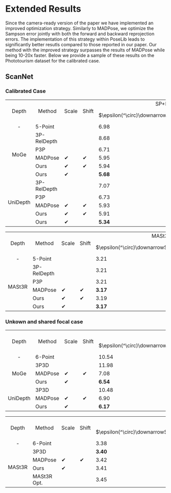 # Extended Results

Since the camera-ready version of the paper we have implemented an improved optimization strategy. Similarly to MADPose, we optimize the Sampson error jointly with both the forward and backward reprojection errors. The implementation of this strategy within PoseLib leads to significantly better resutls compared to those reported in our paper. Our method with the improved strategy surpasses the results of MADPose while being 10-20x faster. Below we provide a sample of these results on the Phototourism dataset for the calibrated case.

## ScanNet

### Calibrated Case

<table>
<tr><td rowspan="2"  style="vertical-align : middle;text-align:center;">Depth</td><td rowspan="2"  style="vertical-align : middle;text-align:center;">Method</td><td rowspan="2"  style="vertical-align : middle;text-align:center;">Scale</td><td rowspan="2"  style="vertical-align : middle;text-align:center;">Shift</td><td colspan="3" align="center">SP+LG</td><td align="center" colspan="3">RoMA</td></tr>
<tr><td>$\epsilon(^\circ)\downarrow$</td><td>mAA $\uparrow$</td><td>Runtime (ms)</td><td>$\epsilon(^\circ)\downarrow$</td><td>mAA $\uparrow$</td><td>Runtime (ms)</td></tr>
<td rowspan="1" style="vertical-align : middle;text-align:center;">-</td>
<td>5-Point</td><td></td><td></td> <td>6.98</td><td>37.95</td><td>50.27</td><td>3.64</td><td>56.18</td><td>209.19</td>
</tr>
<td rowspan="5" style="vertical-align : middle;text-align:center;">MoGe</td>
<td>3P-RelDepth</td><td></td><td></td> <td>8.68</td><td>33.50</td><td>48.65</td><td>4.01</td><td>52.56</td><td>229.08</td>
</tr>
<tr>
<td>P3P</td><td></td><td></td> <td>6.71</td><td>39.23</td><td><strong>26.36</strong></td><td>3.60</td><td>56.57</td><td><strong>116.72</strong></td>
</tr>
<tr>
<td>MADPose</td><td>✔</td><td>✔</td> <td>5.95</td><td>41.78</td><td>838.82</td><td>3.52</td><td>58.09</td><td>1586.27</td>
</tr>
<tr>
<td>Ours</td><td>✔</td><td>✔</td> <td>5.94</td><td>42.05</td><td>37.22</td><td><strong>3.50</strong></td><td>58.47</td><td>204.69</td>
</tr>
<tr>
<td>Ours</td><td>✔</td><td></td> <td><strong>5.68</strong></td><td><strong>43.64</strong></td><td>37.76</td><td>3.52</td><td><strong>58.89</strong></td><td>215.19</td>
</tr>
<td rowspan="5" style="vertical-align : middle;text-align:center;">UniDepth</td>
<td>3P-RelDepth</td><td></td><td></td> <td>7.07</td><td>37.74</td><td>74.11</td><td>3.65</td><td>55.95</td><td>363.97</td>
</tr>
<tr>
<td>P3P</td><td></td><td></td> <td>6.73</td><td>39.23</td><td><strong>26.49</strong></td><td>3.60</td><td>56.80</td><td><strong>118.75</strong></td>
</tr>
<tr>
<td>MADPose</td><td>✔</td><td>✔</td> <td>5.93</td><td>41.86</td><td>828.68</td><td>3.49</td><td>58.35</td><td>1590.70</td>
</tr>
<tr>
<td>Ours</td><td>✔</td><td>✔</td> <td>5.91</td><td>42.44</td><td>37.07</td><td>3.45</td><td>58.87</td><td>206.21</td>
</tr>
<tr>
<td>Ours</td><td>✔</td><td></td> <td><strong>5.34</strong></td><td><strong>44.65</strong></td><td>37.68</td><td><strong>3.43</strong></td><td><strong>59.53</strong></td><td>216.26</td>
</tr>
</table>
<table>
<tr><td rowspan="2"  style="vertical-align : middle;text-align:center;">Depth</td><td rowspan="2"  style="vertical-align : middle;text-align:center;">Method</td><td rowspan="2"  style="vertical-align : middle;text-align:center;">Scale</td><td rowspan="2"  style="vertical-align : middle;text-align:center;">Shift</td><td colspan="3" align="center">MASt3R</td>
<tr><td>$\epsilon(^\circ)\downarrow$</td><td>mAA $\uparrow$</td><td>Runtime (ms)</td></tr>
<td rowspan="1" style="vertical-align : middle;text-align:center;">-</td>
<td>5-Point</td><td></td><td></td> <td>3.21</td><td>62.88</td><td>163.73</td>
</tr>
<tr>
<td rowspan="5" style="vertical-align : middle;text-align:center;">MASt3R</td>
<td>3P-RelDepth</td><td></td><td></td> <td>3.21</td><td>62.91</td><td>174.26</td>
</tr>
<tr>
<td>P3P</td><td></td><td></td> <td>3.21</td><td>62.90</td><td><strong>78.05</strong></td>
</tr>
<tr>
<td>MADPose</td><td>✔</td><td>✔</td> <td><strong>3.17</strong></td><td><strong>62.99</strong></td><td>2459.38</td>
</tr>
<tr>
<td>Ours</td><td>✔</td><td>✔</td> <td>3.19</td><td>62.97</td><td>134.47</td>
</tr>
<tr>
<td>Ours</td><td>✔</td><td></td> <td><strong>3.17</strong></td><td>62.73</td><td>155.95</td>
</tr>
</table>

### Unkown and shared focal case


<table>
<tr><td rowspan="2"  style="vertical-align : middle;text-align:center;">Depth</td><td rowspan="2"  style="vertical-align : middle;text-align:center;">Method</td><td rowspan="2"  style="vertical-align : middle;text-align:center;">Scale</td><td rowspan="2"  style="vertical-align : middle;text-align:center;">Shift</td><td colspan="5" align="center">SP+LG</td><td align="center" colspan="5">RoMA</td></tr>
<tr><td>$\epsilon(^\circ)\downarrow$</td><td>$\xi\downarrow$</td><td>mAA $\uparrow$</td><td>mAA$_f \uparrow$</td><td>Runtime (ms)</td><td>$\epsilon(^\circ)\downarrow$</td><td>$\xi\downarrow$</td><td>mAA $\uparrow$</td><td>mAA$_f \uparrow$</td><td>Runtime (ms)</td></tr>
<td rowspan="1" style="vertical-align : middle;text-align:center;">-</td>
<td>6-Point</td><td></td><td></td> <td>10.54</td><td>0.14</td><td>28.39</td><td>25.51</td><td>71.04</td><td>4.78</td><td>0.05</td><td>48.67</td><td>47.45</td><td>139.19</td>
</tr>
<td rowspan="3" style="vertical-align : middle;text-align:center;">MoGe</td>
<td>3P3D</td><td></td><td></td> <td>11.98</td><td>0.15</td><td>26.23</td><td>24.58</td><td><strong>24.05</strong></td><td>5.03</td><td>0.06</td><td>46.15</td><td>44.79</td><td><strong>90.61</strong></td>
</tr>
<tr>
<td>MADPose</td><td>✔</td><td>✔</td> <td>7.08</td><td>0.09</td><td>36.42</td><td>33.81</td><td>1397.78</td><td>3.92</td><td>0.04</td><td>54.47</td><td>55.43</td><td>2128.23</td>
</tr>
<tr>
<td>Ours</td><td>✔</td><td></td> <td><strong>6.54</strong></td><td><strong>0.06</strong></td><td><strong>38.91</strong></td><td><strong>43.25</strong></td><td>34.90</td><td><strong>3.81</strong></td><td><strong>0.03</strong></td><td><strong>56.17</strong></td><td><strong>61.58</strong></td><td>162.36</td>
</tr>
<td rowspan="3" style="vertical-align : middle;text-align:center;">UniDepth</td>
<td>3P3D</td><td></td><td></td> <td>10.48</td><td>0.14</td><td>28.27</td><td>25.34</td><td><strong>24.92</strong></td><td>4.83</td><td>0.05</td><td>48.27</td><td>46.77</td><td><strong>96.78</strong></td>
</tr>
<tr>
<td>MADPose</td><td>✔</td><td>✔</td> <td>6.90</td><td>0.09</td><td>36.87</td><td>33.71</td><td>1384.13</td><td>3.93</td><td><strong>0.04</strong></td><td>54.76</td><td>56.47</td><td>2081.34</td>
</tr>
<tr>
<td>Ours</td><td>✔</td><td></td> <td><strong>6.17</strong></td><td><strong>0.06</strong></td><td><strong>40.62</strong></td><td><strong>43.27</strong></td><td>34.73</td><td><strong>3.80</strong></td><td><strong>0.04</strong></td><td><strong>56.24</strong></td><td><strong>57.71</strong></td><td>164.01</td>
</tr>
</table>
<table>
<tr><td rowspan="2"  style="vertical-align : middle;text-align:center;">Depth</td><td rowspan="2"  style="vertical-align : middle;text-align:center;">Method</td><td rowspan="2"  style="vertical-align : middle;text-align:center;">Scale</td><td rowspan="2"  style="vertical-align : middle;text-align:center;">Shift</td><td colspan="5" align="center">MASt3R</td>
<tr><td>$\epsilon(^\circ)\downarrow$</td><td>$\xi\downarrow$</td><td>mAA $\uparrow$</td><td>mAA$_f \uparrow$</td><td>Runtime (ms)</td></tr>
<td rowspan="1" style="vertical-align : middle;text-align:center;">-</td>
<td>6-Point</td><td></td><td></td> <td>3.38</td><td>61.09</td><td>97.82</td>
</tr>
<tr>
<td rowspan="4" style="vertical-align : middle;text-align:center;">MASt3R</td>
<td>3P3D</td><td></td><td></td> <td><strong>3.40</strong></td><td>60.29</td><td><strong>49.14</strong></td>
</tr>
<tr>
<td>MADPose</td><td>✔</td><td>✔</td> <td>3.42</td><td>59.78</td><td>3348.40</td>
</tr>
<tr>
<td>Ours</td><td>✔</td><td></td> <td>3.41</td><td><strong>60.37</strong></td><td>112.36</td>
</tr>
<tr>
<td>MASt3R Opt.</td><td></td><td></td> <td>3.45</td><td>59.49</td><td>5080.77</td>
</tr>
</table>

